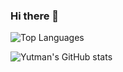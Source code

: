 ### Hi there 👋

![Top Languages](https://github-readme-stats.vercel.app/api/top-langs/?username=Yutman)

![Yutman's GitHub stats](https://github-readme-stats.vercel.app/api?username=Yutman&show_icons=true&theme=radical)


<!--
**Yutman/Yutman** is a ✨ _special_ ✨ repository because its `README.md` (this file) appears on your GitHub profile.

Here are some ideas to get you started:

- 🔭 I’m currently working on ...
- 🌱 I’m currently learning ...
- 👯 I’m looking to collaborate on ...
- 🤔 I’m looking for help with ...
- 💬 Ask me about ...
- 📫 How to reach me: ...
- 😄 Pronouns: ...
- ⚡ Fun fact: ...
-->

